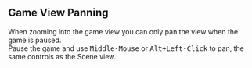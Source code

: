 ## Game View Panning

When zooming into the game view you can only pan the view when the game is paused.  
Pause the game and use <kbd>Middle-Mouse</kbd> or <kbd>Alt+Left-Click</kbd> to pan, the same controls as the Scene view.